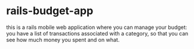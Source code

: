 # rails-budget-app
this is a rails mobile web application where you can manage your budget: you have a list of transactions associated with a category, so that you can see how much money you spent and on what.
